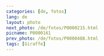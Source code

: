 ```yaml
---
categories: [de, fotos]
lang: de
layout: photo
next_photo: /de/fotos/P0000215.html
picname: P0000161
prev_photo: /de/fotos/P0000488.html
tags: [Giraffe]
---
```

